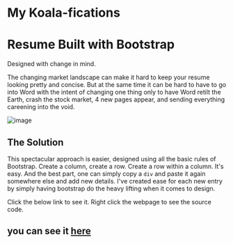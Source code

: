 # My Koala-fications

# Resume Built with Bootstrap

Designed with change in mind. 

The changing market landscape can make it hard to keep your resume looking pretty and concise.
But at the same time it can be hard to have to go into Word with the intent of changing one thing only to have Word retilt the Earth, crash the stock market, 4 new pages appear, and sending everything careening into the void.

![image](https://user-images.githubusercontent.com/11879769/62302784-cac6ce80-b42f-11e9-860a-11206f72cba4.png)

## The Solution

This spectacular approach is easier, designed using all the basic rules of Bootstrap.
Create a column, create a row. Create a row within a column. It's easy.
And the best part, one can simply copy a `div` and paste it again somewhere else and add new details.
I've created ease for each new entry by simply having bootstrap do the heavy lifting when it comes to design.

Click the below link to see it. Right click the webpage to see the source code.

## you can see it [here](https://tisaconundrum2.github.io/MyResume/)
